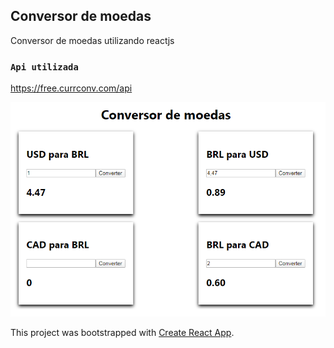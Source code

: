 ## Conversor de moedas

Conversor de moedas utilizando reactjs

### `Api utilizada`

https://free.currconv.com/api

 <img src="assets/rdme.png" alt="demo img"/>

 This project was bootstrapped with [Create React App](https://github.com/facebook/create-react-app).